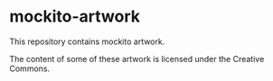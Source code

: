 # mockito-artwork
This repository contains mockito artwork.

The content of some of these artwork is licensed under the Creative Commons.
